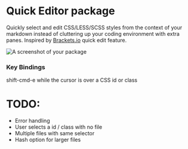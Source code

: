 # Quick Editor package

Quickly select and edit CSS/LESS/SCSS styles from the context of your markdown instead of cluttering up your coding environment with extra panes.
Inspired by [Brackets.io](http://brackets.io/) quick edit feature.

![A screenshot of your package](https://f.cloud.github.com/assets/69169/2290250/c35d867a-a017-11e3-86be-cd7c5bf3ff9b.gif)

### Key Bindings
shift-cmd-e while the cursor is over a CSS id or class


# TODO:
  * Error handling
  * User selects a id / class with no file
  * Multiple files with same selector
  * Hash option for larger files
